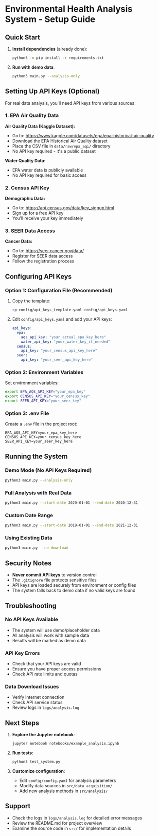 # Environmental Health Analysis System - Setup Guide

## Quick Start

1. **Install dependencies** (already done):
   ```bash
   python3 -m pip install -r requirements.txt
   ```

2. **Run with demo data**:
   ```bash
   python3 main.py --analysis-only
   ```

## Setting Up API Keys (Optional)

For real data analysis, you'll need API keys from various sources:

### 1. EPA Air Quality Data

**Air Quality Data (Kaggle Dataset):**
- Go to: https://www.kaggle.com/datasets/epa/epa-historical-air-quality
- Download the EPA Historical Air Quality dataset
- Place the CSV file in `data/raw/epa_aqi/` directory
- No API key required - it's a public dataset

**Water Quality Data:**
- EPA water data is publicly available
- No API key required for basic access

### 2. Census API Key

**Demographic Data:**
- Go to: https://api.census.gov/data/key_signup.html
- Sign up for a free API key
- You'll receive your key immediately

### 3. SEER Data Access

**Cancer Data:**
- Go to: https://seer.cancer.gov/data/
- Register for SEER data access
- Follow the registration process

## Configuring API Keys

### Option 1: Configuration File (Recommended)

1. Copy the template:
   ```bash
   cp config/api_keys_template.yaml config/api_keys.yaml
   ```

2. Edit `config/api_keys.yaml` and add your API keys:
   ```yaml
   api_keys:
     epa:
       aqs_api_key: "your_actual_epa_key_here"
       water_api_key: "your_water_key_if_needed"
     census:
       api_key: "your_census_api_key_here"
     seer:
       api_key: "your_seer_api_key_here"
   ```

### Option 2: Environment Variables

Set environment variables:
```bash
export EPA_AQS_API_KEY="your_epa_key"
export CENSUS_API_KEY="your_census_key"
export SEER_API_KEY="your_seer_key"
```

### Option 3: .env File

Create a `.env` file in the project root:
```
EPA_AQS_API_KEY=your_epa_key_here
CENSUS_API_KEY=your_census_key_here
SEER_API_KEY=your_seer_key_here
```

## Running the System

### Demo Mode (No API Keys Required)
```bash
python3 main.py --analysis-only
```

### Full Analysis with Real Data
```bash
python3 main.py --start-date 2020-01-01 --end-date 2020-12-31
```

### Custom Date Range
```bash
python3 main.py --start-date 2019-01-01 --end-date 2021-12-31
```

### Using Existing Data
```bash
python3 main.py --no-download
```

## Security Notes

- **Never commit API keys** to version control
- The `.gitignore` file protects sensitive files
- API keys are loaded securely from environment or config files
- The system falls back to demo data if no valid keys are found

## Troubleshooting

### No API Keys Available
- The system will use demo/placeholder data
- All analysis will work with sample data
- Results will be marked as demo data

### API Key Errors
- Check that your API keys are valid
- Ensure you have proper access permissions
- Check API rate limits and quotas

### Data Download Issues
- Verify internet connection
- Check API service status
- Review logs in `logs/analysis.log`

## Next Steps

1. **Explore the Jupyter notebook**:
   ```bash
   jupyter notebook notebooks/example_analysis.ipynb
   ```

2. **Run tests**:
   ```bash
   python3 test_system.py
   ```

3. **Customize configuration**:
   - Edit `config/config.yaml` for analysis parameters
   - Modify data sources in `src/data_acquisition/`
   - Add new analysis methods in `src/analysis/`

## Support

- Check the logs in `logs/analysis.log` for detailed error messages
- Review the README.md for project overview
- Examine the source code in `src/` for implementation details 